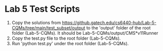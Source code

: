 # Lab 5 Test Scripts

1. Copy the solutions from https://github.gatech.edu/cs6440-hub/Lab-5-CQMs/tree/main/test_subset/output to the 'output' folder of the root folder (Lab-5-CQMs). It should be Lab-5-CQMs/output/CMS*v11Runner
2. Copy the test.py file to the root folder (Lab-5-CQMs).
3. Run 'python test.py' under the root folder (Lab-5-CQMs).
